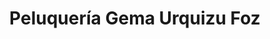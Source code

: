 ---
title: "Peluquería Gema Urquizu Foz"
url: /beceite/peluqueria-gema-urquizu-foz/
shop: Friseur
---
